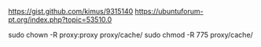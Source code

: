 https://gist.github.com/kimus/9315140
https://ubuntuforum-pt.org/index.php?topic=53510.0

sudo chown -R proxy:proxy proxy/cache/
sudo chmod -R 775 proxy/cache/